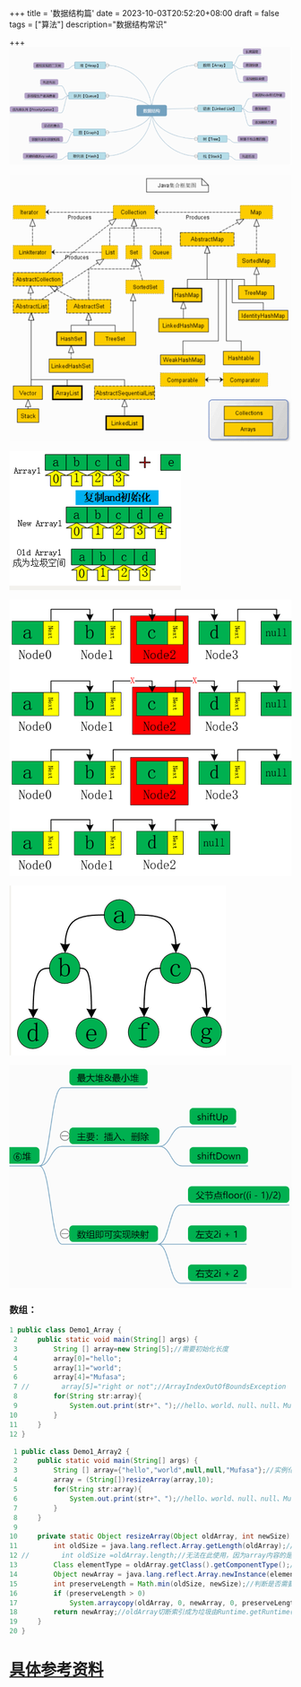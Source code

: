 +++
title = '数据结构篇'
date = 2023-10-03T20:52:20+08:00
draft = false
tags = ["算法"]
description="数据结构常识"

+++
![../../img.png](img/img.png)

![../../img_1.png](img/img_1.png)

![../../img_2.png](img/img_2.png)

![../../img_3.png](img/img_3.png)

![../../img_4.png](img/img_4.png)

![../../img_5.png](img/img_5.png)
### 数组：

```java
1 public class Demo1_Array {
 2     public static void main(String[] args) {
 3         String [] array=new String[5];//需要初始化长度
 4         array[0]="hello";
 5         array[1]="world";
 6         array[4]="Mufasa";
 7 //        array[5]="right or not";//ArrayIndexOutOfBoundsException
 8         for(String str:array){
 9             System.out.print(str+"、");//hello、world、null、null、Mufasa、
10         }
11     }
12 }
```

```java
 1 public class Demo1_Array2 {
 2     public static void main(String[] args) {
 3         String [] array={"hello","world",null,null,"Mufasa"};//实例化&赋值
 4         array = (String[])resizeArray(array,10);
 5         for(String str:array){
 6             System.out.print(str+"、");//hello、world、null、null、Mufasa、
 7         }
 8     }
 9 
10     private static Object resizeArray(Object oldArray, int newSize) {//数组扩容！！！真麻烦，还利用反射机制来实现
11         int oldSize = java.lang.reflect.Array.getLength(oldArray);//获取旧数组长度,向上转型！！！
12 //        int oldSize =oldArray.length;//无法在此使用，因为array内容的是不定类型
13         Class elementType = oldArray.getClass().getComponentType();//获取对象类别
14         Object newArray = java.lang.reflect.Array.newInstance(elementType,newSize);//利用Java的反射机制实例化新数组
15         int preserveLength = Math.min(oldSize, newSize);//判断是否需要copy数据
16         if (preserveLength > 0)
17             System.arraycopy(oldArray, 0, newArray, 0, preserveLength);
18         return newArray;//oldArray切断索引成为垃圾由Runtime.getRuntime().gc();回收处理
19     }
20 }
```

# [具体参考资料](https://www.cnblogs.com/Mufasa/p/11213982.html)
